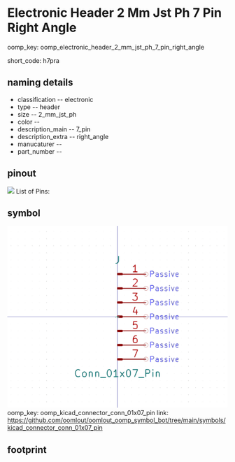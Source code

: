 # Electronic Header 2 Mm Jst Ph 7 Pin Right Angle
oomp_key: oomp_electronic_header_2_mm_jst_ph_7_pin_right_angle  

short_code: h7pra
## naming details
* classification -- electronic
* type -- header
* size -- 2_mm_jst_ph
* color -- 
* description_main -- 7_pin
* description_extra -- right_angle
* manucaturer -- 
* part_number -- 
## pinout
![](working_pinout_600.png)
List of Pins:

## symbol

![](symbol/0/working/working_600.png)
oomp_key: oomp_kicad_connector_conn_01x07_pin
link: https://github.com/oomlout/oomlout_oomp_symbol_bot/tree/main/symbols/kicad_connector_conn_01x07_pin


## footprint
